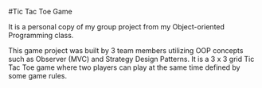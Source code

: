 #Tic Tac Toe Game

It is a personal copy of my group project from my Object-oriented Programming class. 

This game project was built by 3 team members utilizing OOP concepts such as Observer (MVC) and Strategy Design Patterns. It is a 3 x 3 grid Tic Tac Toe game where two players can play at the same time
defined by some game rules.
